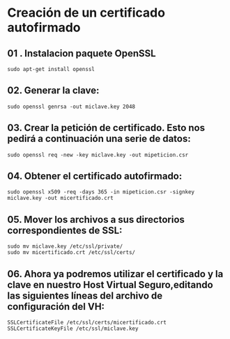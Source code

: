 # Creación de un certificado autofirmado

## 01 . Instalacion paquete OpenSSL

```
sudo apt-get install openssl
```

## 02. Generar la clave:

```
sudo openssl genrsa -out miclave.key 2048
```

## 03. Crear la petición de certificado. Esto nos pedirá a continuación una serie de datos:

```
sudo openssl req -new -key miclave.key -out mipeticion.csr
```

## 04. Obtener el certificado autofirmado:

```
sudo openssl x509 -req -days 365 -in mipeticion.csr -signkey
miclave.key -out micertificado.crt
```

## 05. Mover los archivos a sus directorios correspondientes de SSL:

```
sudo mv miclave.key /etc/ssl/private/
sudo mv micertificado.crt /etc/ssl/certs/
```

## 06. Ahora ya podremos utilizar el certificado y la clave en nuestro Host Virtual Seguro,editando las siguientes líneas del archivo de configuración del VH:

```
SSLCertificateFile /etc/ssl/certs/micertificado.crt
SSLCertificateKeyFile /etc/ssl/miclave.key
```
